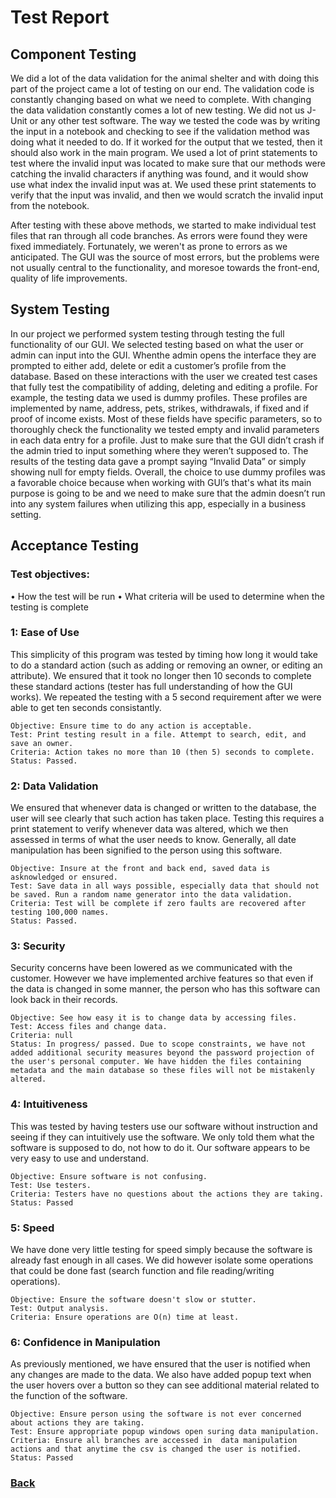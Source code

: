 # Test Report

## Component Testing

We did a lot of the data validation for the animal shelter and with doing this part of the project came a lot of testing on our end. The validation code is constantly changing based on what we need to complete. With changing the data validation constantly comes a lot of new testing. We did not us J-Unit or any other test software. The way we tested the code was by writing the input in a notebook and checking to see if the validation method was doing what it needed to do. If it worked for the output that we tested, then it should also work in the main program. We used a lot of print statements to test where the invalid input was located to make sure that our methods were catching the invalid characters if anything was found, and it would show use what index the invalid input was at. We used these print statements to verify that the input was invalid, and then we would scratch the invalid input from the notebook.  

After testing with these above methods, we started to make individual test files that ran through all code branches. As errors were found they were fixed immediately. Fortunately, we weren't as prone to errors as we anticipated. The GUI was the source of most errors, but the problems were not usually central to the functionality, and moresoe towards the front-end, quality of life improvements. 

## System Testing

In our project we performed system testing through testing the full functionality of our GUI. We selected testing based on what the user or admin can input into the GUI. Whenthe admin opens the interface they are prompted to either add, delete or edit a customer’s profile from the database. Based on these interactions with the user we created test cases that fully test the compatibility of adding, deleting and editing a profile. For example, the testing data we used is dummy profiles. These profiles are implemented by name, address, pets, strikes, withdrawals, if fixed and if proof of income exists. Most of these fields have specific parameters, so to thoroughly check the functionality we tested empty and invalid parameters in each data entry for a profile. Just to make sure that the GUI didn’t crash if the admin tried to input something where they weren’t supposed to. The results of the testing data gave a prompt saying “Invalid Data” or simply showing null for empty fields. Overall, the choice to use dummy profiles was a favorable choice because when working with GUI’s that's what its main purpose is going to be and we need to make sure that the admin doesn’t run into any system failures when utilizing this app, especially in a business setting. 

## Acceptance Testing

### Test objectives:  
• How the test will be run 
• What criteria will be used to determine when the testing is 
complete

### 1: Ease of Use
This simplicity of this program was tested by timing how long it would take to do a standard action (such as adding or removing an owner, or editing an attribute). We ensured that it took no longer then 10 seconds to complete these standard actions (tester has full understanding of how the GUI works). We repeated the testing with a 5 second requirement after we were able to get ten seconds consistantly.

    Objective: Ensure time to do any action is acceptable.
    Test: Print testing result in a file. Attempt to search, edit, and save an owner. 
    Criteria: Action takes no more than 10 (then 5) seconds to complete. 
    Status: Passed.

### 2: Data Validation
We ensured that whenever data is changed or written to the database, the user will see clearly that such action has taken place. Testing this requires a print statement to verify whenever data was altered, which we then assessed in terms of what the user needs to know. Generally, all date manipulation has been signified to the person using this software. 

    Objective: Insure at the front and back end, saved data is asknowledged or ensured.
    Test: Save data in all ways possible, especially data that should not be saved. Run a random name generator into the data validation.
    Criteria: Test will be complete if zero faults are recovered after testing 100,000 names.
    Status: Passed.

### 3: Security

Security concerns have been lowered as we communicated with the customer. However we have implemented archive features so that even if the data is changed in some manner, the person who has this software can look back in their records. 

    Objective: See how easy it is to change data by accessing files.
    Test: Access files and change data.
    Criteria: null
    Status: In progress/ passed. Due to scope constraints, we have not added additional security measures beyond the password projection of the user's personal computer. We have hidden the files containing metadata and the main database so these files will not be mistakenly altered. 

### 4: Intuitiveness

This was tested by having testers use our software without instruction and seeing if they can intuitively use the software. We only told them what the software is supposed to do, not how to do it. Our software appears to be very easy to use and understand.

    Objective: Ensure software is not confusing.
    Test: Use testers.
    Criteria: Testers have no questions about the actions they are taking.
    Status: Passed

### 5: Speed

We have done very little testing for speed simply because the software is already fast enough in all cases. We did however isolate some operations that could be done fast (search function and file reading/writing operations).

    Objective: Ensure the software doesn't slow or stutter.
    Test: Output analysis.
    Criteria: Ensure operations are O(n) time at least. 

### 6: Confidence in Manipulation

As previously mentioned, we have ensured that the user is notified when any changes are made to the data. We also have added popup text when the user hovers over a button so they can see additional material related to the function of the software. 

    Objective: Ensure person using the software is not ever concerned about actions they are taking.
    Test: Ensure appropriate popup windows open suring data manipulation.
    Criteria: Ensure all branches are accessed in  data manipulation actions and that anytime the csv is changed the user is notified.
    Status: Passed

### [Back](https://diegomorales30.github.io/NullPointersWebsite/)